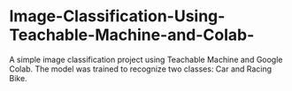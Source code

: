 # Image-Classification-Using-Teachable-Machine-and-Colab-
A simple image classification project using Teachable Machine and Google Colab. The model was trained to recognize two classes: Car and Racing Bike.
